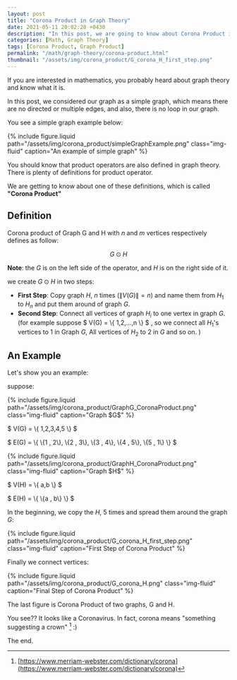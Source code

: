 ```yaml
---
layout: post
title: "Corona Product in Graph Theory"
date: 2021-05-11 20:02:28 +0430
description: "In this post, we are going to know about Corona Product in graph theory"
categories: [Math, Graph Theory]
tags: [Corona Product, Graph Product]
permalink: "/math/graph-theory/corona-product.html"
thumbnail: "/assets/img/corona_product/G_corona_H_first_step.png"
---
```


If you are interested in mathematics, you probably heard about graph theory and know what it is.

In this post, we considered our graph as a simple graph, which means there are no directed or multiple edges, and also, there is no loop in our graph.

You see a simple graph example below:


<div class="row">
    <div class="col-12 col-md-6 mx-auto d-block">
        {% include figure.liquid path="/assets/img/corona_product/simpleGraphExample.png" class="img-fluid" caption="An example of simple graph" %}
    </div>
</div>

You should know that product operators are also defined in graph theory.
There is plenty of definitions for product operator.

We are getting to know about one of these definitions, which is called **"Corona Product"**

## Definition

Corona product of Graph G and H with $n$ and $m$ vertices respectively defines as follow:


$$
G \odot H
$$ 

**Note**: the $G$ is on the left side of the operator, and $H$ is on the right side of it.


we create $G \odot H$ in two steps:
- **First Step**: Copy graph $H$, $n$ times ($\|V(G)\| = n$) and name them from $H_1$ to $H_n$ and put them around of graph $G$.
- **Second Step**: Connect all vertices of graph $H_i$ to one vertex in graph $G$. (for example suppose $ V(G) = \\{ 1,2,...,n \\} $ , so we connect all $H_1$'s vertices to 1 in Graph $G$, All vertices of $H_2$ to 2 in $G$ and so on. ) 

## An Example

Let's show you an example:

suppose:

<div class="row">
    <div class="col-12 col-md-6 mx-auto d-block">
        {% include figure.liquid path="/assets/img/corona_product/GraphG_CoronaProduct.png" class="img-fluid" caption="Graph $G$" %}
    </div>
</div>

$ V(G) = \\{ 1,2,3,4,5 \\} $

$ E(G) = \\{ \\{1 , 2\\}, \\{2 , 3\\}, \\{3 , 4\\}, \\{4 , 5\\}, \\{5 , 1\\} \\} $


<div class="row">
    <div class="col-12 col-md-6 mx-auto d-block">
        {% include figure.liquid path="/assets/img/corona_product/GraphH_CoronaProduct.png" class="img-fluid" caption="Graph $H$" %}
    </div>
</div>

$ V(H) = \\{ a,b \\} $

$ E(H) = \\{ \\{a , b\\} \\} $

In the beginning, we copy the $H$, 5 times and spread them around the graph $G$:

<div class="row mt-3">
    <div class="col-12 col-md-6 mx-auto d-block">
        {% include figure.liquid path="/assets/img/corona_product/G_corona_H_first_step.png" class="img-fluid" caption="First Step of Corona Product" %}
    </div>
</div>

Finally we connect vertices:

<div class="row">
    <div class="col-12 col-md-6 mx-auto d-block">
        {% include figure.liquid path="/assets/img/corona_product/G_corona_H.png" class="img-fluid" caption="Final Step of Corona Product" %}
    </div>
</div>



The last figure is Corona Product of two graphs, G and H.


You see?? It looks like a Coronavirus.
In fact, corona means "something suggesting a crown" [^coronaDef] :)

The end.


[^coronaDef]: [https://www.merriam-webster.com/dictionary/corona](https://www.merriam-webster.com/dictionary/corona)

